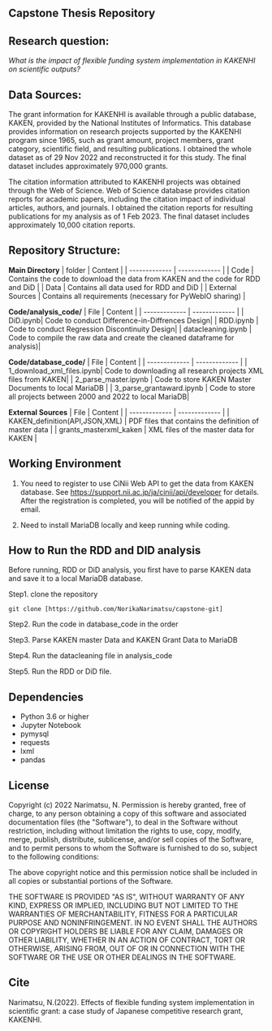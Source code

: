 
## Capstone Thesis Repository

## Research question:
*What is the impact of flexible funding system implementation in KAKENHI on scientific outputs?*

## Data Sources:
The grant information for KAKENHI is available through a public database, KAKEN, provided by the National Institutes of Informatics. This database provides information on research projects supported by the KAKENHI program since 1965, such as grant amount, project members, grant category, scientific field, and resulting publications. I obtained the whole dataset as of 29 Nov 2022 and reconstructed it for this study. The final dataset includes approximately 970,000 grants.

The citation information attributed to KAKENHI projects was obtained through the Web of Science. Web of Science database provides citation reports for academic papers, including the citation impact of individual articles, authors, and journals. I obtained the citation reports for resulting publications for my analysis as of 1 Feb 2023. The final dataset includes approximately 10,000 citation reports.


## Repository Structure:

**Main Directory**
| folder | Content |
| ------------- | ------------- |
| Code | Contains the code to download the data from KAKEN and the code for RDD and DiD |
| Data | Contains all data used for RDD and DiD |
| External Sources | Contains all requirements (necessary for PyWebIO sharing) |

**Code/analysis_code/**
| File | Content |
| ------------- | ------------- |
| DiD.ipynb| Code to conduct Difference-in-Diffrences Design|
| RDD.ipynb | Code to conduct Regression Discontinuity Design|
| datacleaning.ipynb | Code to compile the raw data and create the cleaned dataframe for analysis)|

**Code/database_code/**
| File | Content |
| ------------- | ------------- |
| 1_download_xml_files.ipynb| Code to downloading all research projects XML files from KAKEN|
| 2_parse_master.ipynb | Code to store KAKEN Master Documents to local MariaDB |
| 3_parse_grantaward.ipynb | Code to store all projects between 2000 and 2022 to local MariaDB|

**External Sources**
| File | Content |
| ------------- | ------------- |
| KAKEN_definition(API,JSON,XML) | PDF files that contains the definition of master data |
| grants_masterxml_kaken |  XML files of the master data for KAKEN |

## Working Environment
1. You need to register to use CiNii Web API to get the data from KAKEN database. 
See https://support.nii.ac.jp/ja/cinii/api/developer for details. After the registration is completed, you will be notified of the appid by email. 
 
2. Need to install MariaDB locally and keep running while coding. 

## How to Run the RDD and DID analysis 
Before running, RDD or DiD analysis, you first have to parse KAKEN data and save it to a local MariaDB database. 


Step1. clone the repository
```
git clone [https://github.com/NorikaNarimatsu/capstone-git]
```

Step2. Run the code in database_code in the order

Step3. Parse KAKEN master Data and KAKEN Grant Data to MariaDB

Step4. Run the datacleaning file in analysis_code 

Step5. Run the RDD or DiD file.


## Dependencies

- Python 3.6 or higher
- Jupyter Notebook
- pymysql
- requests
- lxml
- pandas

## License

Copyright (c) 2022  Narimatsu, N.
Permission is hereby granted, free of charge, to any person obtaining a copy
of this software and associated documentation files (the "Software"), to deal
in the Software without restriction, including without limitation the rights
to use, copy, modify, merge, publish, distribute, sublicense, and/or sell
copies of the Software, and to permit persons to whom the Software is
furnished to do so, subject to the following conditions:

The above copyright notice and this permission notice shall be included in all
copies or substantial portions of the Software.

THE SOFTWARE IS PROVIDED "AS IS", WITHOUT WARRANTY OF ANY KIND, EXPRESS OR
IMPLIED, INCLUDING BUT NOT LIMITED TO THE WARRANTIES OF MERCHANTABILITY,
FITNESS FOR A PARTICULAR PURPOSE AND NONINFRINGEMENT. IN NO EVENT SHALL THE
AUTHORS OR COPYRIGHT HOLDERS BE LIABLE FOR ANY CLAIM, DAMAGES OR OTHER
LIABILITY, WHETHER IN AN ACTION OF CONTRACT, TORT OR OTHERWISE, ARISING FROM,
OUT OF OR IN CONNECTION WITH THE SOFTWARE OR THE USE OR OTHER DEALINGS IN THE
SOFTWARE.

## Cite
Narimatsu, N.(2022). Effects of flexible funding system implementation in scientific grant: a case study of Japanese competitive research grant, KAKENHI.
